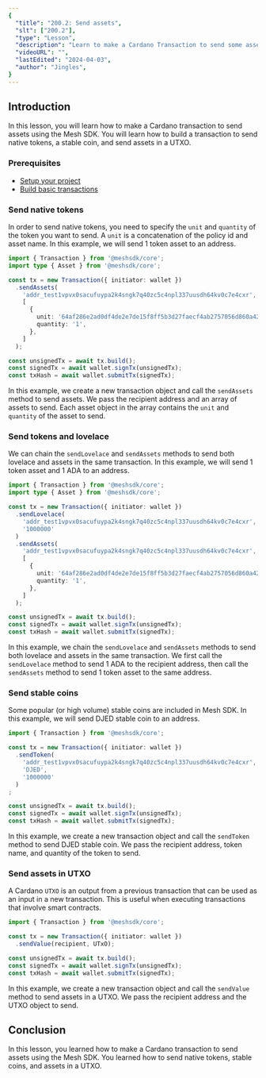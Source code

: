 ```yaml
---
{
  "title": "200.2: Send assets",
  "slt": ["200.2"],
  "type": "Lesson",
  "description": "Learn to make a Cardano Transaction to send some assets",
  "videoURL": "",
  "lastEdited": "2024-04-03",
  "author": "Jingles",
}
---
```


## Introduction

In this lesson, you will learn how to make a Cardano transaction to send assets using the Mesh SDK. You will learn how to build a transaction to send native tokens, a stable coin, and send assets in a UTXO. 

### Prerequisites

- [Setup your project](/course/module/101/1012)
- [Build basic transactions](/course/module/200/2001)

### Send native tokens

In order to send native tokens, you need to specify the `unit` and `quantity` of the token you want to send. A `unit` is a concatenation of the policy id and asset name. In this example, we will send 1 token asset to an address.

```typescript
import { Transaction } from '@meshsdk/core';
import type { Asset } from '@meshsdk/core';

const tx = new Transaction({ initiator: wallet })
  .sendAssets(
    'addr_test1vpvx0sacufuypa2k4sngk7q40zc5c4npl337uusdh64kv0c7e4cxr',
    [
      {
        unit: '64af286e2ad0df4de2e7de15f8ff5b3d27faecf4ab2757056d860a424d657368546f6b656e',
        quantity: '1',
      },
    ]
  );

const unsignedTx = await tx.build();
const signedTx = await wallet.signTx(unsignedTx);
const txHash = await wallet.submitTx(signedTx);
```

In this example, we create a new transaction object and call the `sendAssets` method to send assets. We pass the recipient address and an array of assets to send. Each asset object in the array contains the `unit` and `quantity` of the asset to send.

### Send tokens and lovelace

We can chain the `sendLovelace` and `sendAssets` methods to send both lovelace and assets in the same transaction. In this example, we will send 1 token asset and 1 ADA to an address.

```typescript
import { Transaction } from '@meshsdk/core';
import type { Asset } from '@meshsdk/core';

const tx = new Transaction({ initiator: wallet })
  .sendLovelace(
    'addr_test1vpvx0sacufuypa2k4sngk7q40zc5c4npl337uusdh64kv0c7e4cxr',
    '1000000'
  )
  .sendAssets(
    'addr_test1vpvx0sacufuypa2k4sngk7q40zc5c4npl337uusdh64kv0c7e4cxr',
    [
      {
        unit: '64af286e2ad0df4de2e7de15f8ff5b3d27faecf4ab2757056d860a424d657368546f6b656e',
        quantity: '1',
      },
    ]
  );

const unsignedTx = await tx.build();
const signedTx = await wallet.signTx(unsignedTx);
const txHash = await wallet.submitTx(signedTx);
```

In this example, we chain the `sendLovelace` and `sendAssets` methods to send both lovelace and assets in the same transaction. We first call the `sendLovelace` method to send 1 ADA to the recipient address, then call the `sendAssets` method to send 1 token asset to the same address.

### Send stable coins

Some popular (or high volume) stable coins are included in Mesh SDK. In this example, we will send DJED stable coin to an address.

```typescript
import { Transaction } from '@meshsdk/core';

const tx = new Transaction({ initiator: wallet })
  .sendToken(
    'addr_test1vpvx0sacufuypa2k4sngk7q40zc5c4npl337uusdh64kv0c7e4cxr', 
    'DJED', 
    '1000000'
  )
;

const unsignedTx = await tx.build();
const signedTx = await wallet.signTx(unsignedTx);
const txHash = await wallet.submitTx(signedTx);
```

In this example, we create a new transaction object and call the `sendToken` method to send DJED stable coin. We pass the recipient address, token name, and quantity of the token to send.

### Send assets in UTXO

A Cardano `UTXO` is an output from a previous transaction that can be used as an input in a new transaction. This is useful when executing transactions that involve smart contracts.

```typescript
import { Transaction } from '@meshsdk/core';

const tx = new Transaction({ initiator: wallet })
  .sendValue(recipient, UTxO);

const unsignedTx = await tx.build();
const signedTx = await wallet.signTx(unsignedTx);
const txHash = await wallet.submitTx(signedTx);
```

In this example, we create a new transaction object and call the `sendValue` method to send assets in a UTXO. We pass the recipient address and the UTXO object to send.

## Conclusion

In this lesson, you learned how to make a Cardano transaction to send assets using the Mesh SDK. You learned how to send native tokens, stable coins, and assets in a UTXO.

